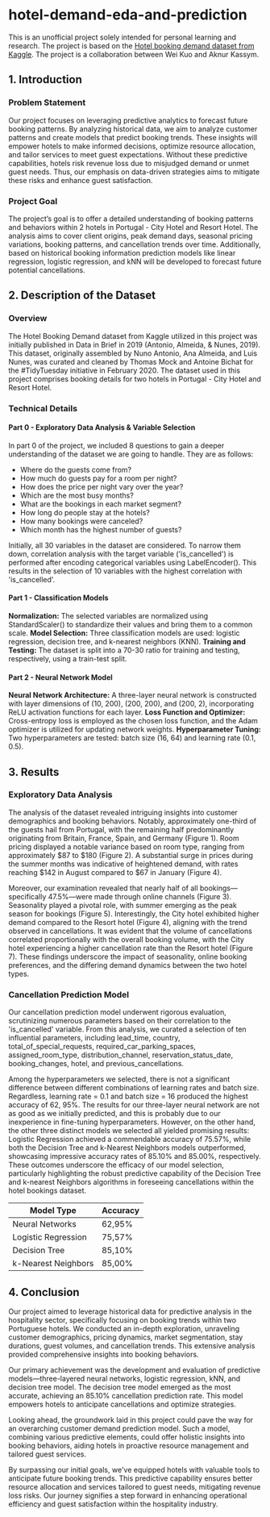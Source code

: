 # hotel-demand-eda-and-prediction
This is an unofficial project solely intended for personal learning and research. The project is based on the [Hotel booking demand dataset from Kaggle](https://www.kaggle.com/datasets/jessemostipak/hotel-booking-demand). The project is a collaboration between Wei Kuo and Aknur Kassym.

## 1. Introduction

### Problem Statement

Our project focuses on leveraging predictive analytics to forecast future booking patterns. By analyzing historical data, we aim to analyze customer patterns and create models that predict booking trends. These insights will empower hotels to make informed decisions, optimize resource allocation, and tailor services to meet guest expectations. Without these predictive capabilities, hotels risk revenue loss due to misjudged demand or unmet guest needs. Thus, our emphasis on data-driven strategies aims to mitigate these risks and enhance guest satisfaction.

### Project Goal

The project’s goal is to offer a detailed understanding of booking patterns and behaviors within 2 hotels in Portugal - City Hotel and Resort Hotel. The analysis aims to cover client origins, peak demand days, seasonal pricing variations, booking patterns, and cancellation trends over time. Additionally, based on historical booking information prediction models like linear regression, logistic regression, and kNN will be developed to forecast future potential cancellations.

## 2. Description of the Dataset

### Overview

The Hotel Booking Demand dataset from Kaggle utilized in this project was initially published in Data in Brief in 2019 (Antonio, Almeida, & Nunes, 2019). This dataset, originally assembled by Nuno Antonio, Ana Almeida, and Luis Nunes, was curated and cleaned by Thomas Mock and Antoine Bichat for the #TidyTuesday initiative in February 2020. The dataset used in this project comprises booking details for two hotels in Portugal - City Hotel and Resort Hotel.

### Technical Details

#### Part 0 - Exploratory Data Analysis & Variable Selection

In part 0 of the project, we included 8 questions to gain a deeper understanding of the dataset we are going to handle. They are as follows:
- Where do the guests come from?
- How much do guests pay for a room per night?
- How does the price per night vary over the year?
- Which are the most busy months?
- What are the bookings in each market segment?
- How long do people stay at the hotels?
- How many bookings were canceled?
- Which month has the highest number of guests?

Initially, all 30 variables in the dataset are considered. To narrow them down, correlation analysis with the target variable ('is_cancelled') is performed after encoding categorical variables using LabelEncoder(). This results in the selection of 10 variables with the highest correlation with 'is_cancelled'.

#### Part 1 - Classification Models

**Normalization:** The selected variables are normalized using StandardScaler() to standardize their values and bring them to a common scale.
**Model Selection:** Three classification models are used: logistic regression, decision tree, and k-nearest neighbors (KNN).
**Training and Testing:** The dataset is split into a 70-30 ratio for training and testing, respectively, using a train-test split.

#### Part 2 - Neural Network Model

**Neural Network Architecture:** A three-layer neural network is constructed with layer dimensions of (10, 200), (200, 200), and (200, 2), incorporating ReLU activation functions for each layer.
**Loss Function and Optimizer:** Cross-entropy loss is employed as the chosen loss function, and the Adam optimizer is utilized for updating network weights.
**Hyperparameter Tuning:** Two hyperparameters are tested: batch size (16, 64) and learning rate (0.1, 0.5).

## 3. Results

### Exploratory Data Analysis

The analysis of the dataset revealed intriguing insights into customer demographics and booking behaviors. Notably, approximately one-third of the guests hail from Portugal, with the remaining half predominantly originating from Britain, France, Spain, and Germany (Figure 1). Room pricing displayed a notable variance based on room type, ranging from approximately $87 to $180 (Figure 2). A substantial surge in prices during the summer months was indicative of heightened demand, with rates reaching $142 in August compared to $67 in January (Figure 4).

Moreover, our examination revealed that nearly half of all bookings—specifically 47.5%—were made through online channels (Figure 3). Seasonality played a pivotal role, with summer emerging as the peak season for bookings (Figure 5). Interestingly, the City hotel exhibited higher demand compared to the Resort hotel (Figure 4), aligning with the trend observed in cancellations. It was evident that the volume of cancellations correlated proportionally with the overall booking volume, with the City hotel experiencing a higher cancellation rate than the Resort hotel (Figure 7). These findings underscore the impact of seasonality, online booking preferences, and the differing demand dynamics between the two hotel types.

### Cancellation Prediction Model

Our cancellation prediction model underwent rigorous evaluation, scrutinizing numerous parameters based on their correlation to the 'is_cancelled' variable. From this analysis, we curated a selection of ten influential parameters, including lead_time, country, total_of_special_requests, required_car_parking_spaces, assigned_room_type, distribution_channel, reservation_status_date, booking_changes, hotel, and previous_cancellations.

Among the hyperparameters we selected, there is not a significant difference between different combinations of learning rates and batch size. Regardless, learning rate = 0.1 and batch size = 16 produced the highest accuracy of 62, 95%. The results for our three-layer neural network are not as good as we initially predicted, and this is probably due to our inexperience in fine-tuning hyperparameters. However, on the other hand, the other three distinct models we selected all yielded promising results: Logistic Regression achieved a commendable accuracy of 75.57%, while both the Decision Tree and k-Nearest Neighbors models outperformed, showcasing impressive accuracy rates of 85.10% and 85.00%, respectively. These outcomes underscore the efficacy of our model selection, particularly highlighting the robust predictive capability of the Decision Tree and k-nearest Neighbors algorithms in foreseeing cancellations within the hotel bookings dataset.

| Model Type           | Accuracy     |
|----------------------|--------------|
| Neural Networks      | 62,95%       |
| Logistic Regression  | 75,57%       |
| Decision Tree        | 85,10%       |
| k-Nearest Neighbors  | 85,00%       |

## 4. Conclusion

Our project aimed to leverage historical data for predictive analysis in the hospitality sector, specifically focusing on booking trends within two Portuguese hotels. We conducted an in-depth exploration, unraveling customer demographics, pricing dynamics, market segmentation, stay durations, guest volumes, and cancellation trends. This extensive analysis provided comprehensive insights into booking behaviors.

Our primary achievement was the development and evaluation of predictive models—three-layered neural networks, logistic regression, kNN, and decision tree model. The decision tree model emerged as the most accurate, achieving an 85.10% cancellation prediction rate. This model empowers hotels to anticipate cancellations and optimize strategies.

Looking ahead, the groundwork laid in this project could pave the way for an overarching customer demand prediction model. Such a model, combining various predictive elements, could offer holistic insights into booking behaviors, aiding hotels in proactive resource management and tailored guest services.

By surpassing our initial goals, we've equipped hotels with valuable tools to anticipate future booking trends. This predictive capability ensures better resource allocation and services tailored to guest needs, mitigating revenue loss risks. Our journey signifies a step forward in enhancing operational efficiency and guest satisfaction within the hospitality industry.
